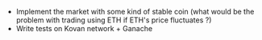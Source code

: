 -   Implement the market with some kind of stable coin (what would be the problem with trading using ETH if ETH's price fluctuates ?)
-   Write tests on Kovan network + Ganache
